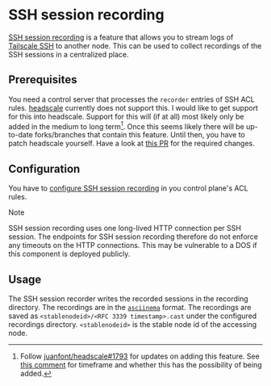 # SSH session recording

[SSH session recording](https://tailscale.com/kb/1246/tailscale-ssh-session-recording) is a feature that allows you to stream logs of [Tailscale SSH](https://tailscale.com/kb/1193/tailscale-ssh) to another node. This can be used to collect recordings of the SSH sessions in a centralized place.

## Prerequisites

You need a control server that processes the `recorder` entries of SSH ACL rules.
[headscale](https://github.com/juanfont/headscale) currently does not support this. I would like to get support for this into headscale.
Support for this will (if at all) most likely only be added in the medium to long term[^1].
Once this seems likely there will be up-to-date forks/branches that contain this feature.
Until then, you have to patch headscale yourself. Have a look at [this PR](https://github.com/juanfont/headscale/pull/1820) for the required changes.


## Configuration

You have to [configure SSH session recording](https://tailscale.com/kb/1246/tailscale-ssh-session-recording#turn-on-session-recording-in-acls) in you control plane's ACL rules.

> [!NOTE]
> SSH session recording uses one long-lived HTTP connection per SSH session.
> The endpoints for SSH session recording therefore do not enforce any timeouts on the HTTP connections.
> This may be vulnerable to a DOS if this component is deployed publicly.

## Usage

The SSH session recorder writes the recorded sessions in the recording directory.
The recordings are in the [`asciinema`](https://asciinema.org/) format.
The recordings are saved as `<stablenodeid>/<RFC 3339 timestamp>.cast` under the configured recordings directory.
`<stablenodeid>` is the stable node id of the accessing node.

[^1]: Follow [juanfont/headscale#1793](https://github.com/juanfont/headscale/issues/1793) for updates on adding this feature. See [this comment](https://github.com/juanfont/headscale/pull/1820#issuecomment-2505640781) for timeframe and whether this has the possibility of being added.